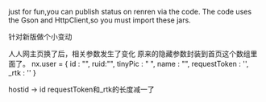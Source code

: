 just for fun,you can publish status on renren via the code.
The code uses the Gson and HttpClient,so you must import these jars.

针对新版做个小变动

人人网主页换了后，相关参数发生了变化
原来的隐藏参数封装到首页这个数组里面了。
nx.user = {
id : "",
ruid:"",
tinyPic	: " ",
name : "",
requestToken : '',
_rtk : ''
}

hostid -> id
requestToken和_rtk的长度减一了
